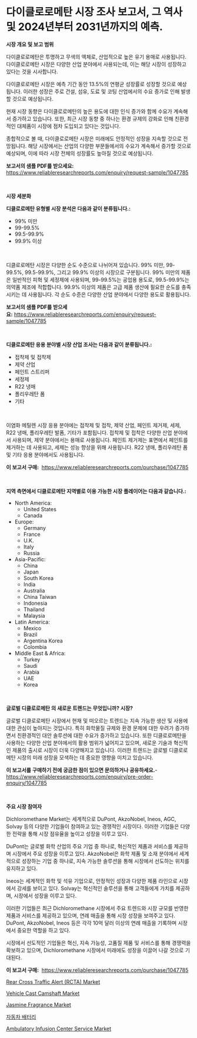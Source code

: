 <p><h1>다이클로로메탄 시장 조사 보고서, 그 역사 및 2024년부터 2031년까지의 예측.</h1></p><p><strong>시장 개요 및 보고 범위</strong></p>
<p><p>다이클로로메탄은 투명하고 무색의 액체로, 산업적으로 높은 유기 용매로 사용됩니다. 다이클로로메탄 시장은 다양한 산업 분야에서 사용되는데, 이는 해당 시장이 성장하고 있다는 것을 시사합니다.</p><p>다이클로로메탄 시장은 예측 기간 동안 13.5%의 연평균 성장률로 성장할 것으로 예상됩니다. 이러한 성장은 주로 건설, 섬유, 도료 및 코팅 산업에서의 수요 증가로 인해 발생할 것으로 예상됩니다.</p><p>현재 시장 동향은 다이클로로메탄의 높은 용도에 대한 인식 증가와 함께 수요가 계속해서 증가하고 있습니다. 또한, 최근 시장 동향 중 하나는 환경 규제의 강화로 인해 친환경적인 대체품이 시장에 점차 도입되고 있다는 것입니다.</p><p>종합적으로 볼 때, 다이클로로메탄 시장은 미래에도 안정적인 성장을 지속할 것으로 전망됩니다. 해당 시장에서는 산업의 다양한 부문들에서의 수요가 계속해서 증가할 것으로 예상되며, 이에 따라 시장 전체의 성장률도 높아질 것으로 예상됩니다.</p></p>
<p><strong>보고서의 샘플 PDF를 받으세요:</strong> <a href="https://www.reliableresearchreports.com/enquiry/request-sample/1047785">https://www.reliableresearchreports.com/enquiry/request-sample/1047785</a></p>
<p>&nbsp;</p>
<p><strong>시장 세분화</strong></p>
<p><strong>디클로로메탄 유형별 시장 분석은 다음과 같이 분류됩니다.:</strong></p>
<p><ul><li>99% 미만</li><li>99-99.5%</li><li>99.5-99.9%</li><li>99.9% 이상</li></ul></p>
<p>&nbsp;</p>
<p><p>디클로로메탄 시장은 다양한 순도 수준으로 나뉘어져 있습니다. 99% 미만, 99-99.5%, 99.5-99.9%, 그리고 99.9% 이상의 시장으로 구분됩니다. 99% 미만의 제품은 일반적인 피혁 및 세정제에 사용되며, 99-99.5%는 공업용 용도로, 99.5-99.9%는 의약품 제조에 적합합니다. 99.9% 이상의 제품은 고급 제품 생산에 필요한 순도를 충족시키는 데 사용됩니다. 각 순도 수준은 다양한 산업 분야에서 다양한 용도로 활용됩니다.</p></p>
<p><strong>보고서의 샘플 PDF를 받으세요:</strong>&nbsp;<a href="https://www.reliableresearchreports.com/enquiry/request-sample/1047785">https://www.reliableresearchreports.com/enquiry/request-sample/1047785</a></p>
<p>&nbsp;</p>
<p><strong> 디클로로메탄 응용 분야별 시장 산업 조사는 다음과 같이 분류됩니다.:</strong></p>
<p><ul><li>접착제 및 접착제</li><li>제약 산업</li><li>페인트 스트리퍼</li><li>세정제</li><li>R22 냉매</li><li>폴리우레탄 폼</li><li>기타</li></ul></p>
<p>&nbsp;</p>
<p><p>이염화 메틸렌 시장 응용 분야에는 접착제 및 접착, 제약 산업, 페인트 제거제, 세제, R22 냉매, 폴리우레탄 발폼, 기타가 포함됩니다. 접착제 및 접착은 다양한 산업 분야에서 사용되며, 제약 분야에서는 용매로 사용됩니다. 페인트 제거제는 표면에서 페인트를 제거하는 데 사용되고, 세제는 성능 향상을 위해 사용됩니다. R22 냉매, 폴리우레탄 폼 및 기타 응용 분야에서도 사용됩니다.</p></p>
<p><strong>이 보고서 구매:</strong>&nbsp; <a href="https://www.reliableresearchreports.com/purchase/1047785">https://www.reliableresearchreports.com/purchase/1047785</a></p>
<p>&nbsp;</p>
<p><strong>지역 측면에서 디클로로메탄 지역별로 이용 가능한 시장 플레이어는 다음과 같습니다.:</strong></p>
<p><ul>
    <li>
        North America:
        <ul>
            <li>United States</li>
            <li>Canada</li>
        </ul>
    </li>
    <li>
        Europe:
        <ul>
            <li>Germany</li>
            <li>France</li>
            <li>U.K.</li>
            <li>Italy</li>
            <li>Russia</li>
        </ul>
    </li>
    <li>
        Asia-Pacific:
        <ul>
            <li>China</li>
            <li>Japan</li>
            <li>South Korea</li>
            <li>India</li>
            <li>Australia</li>
            <li>China Taiwan</li>
            <li>Indonesia</li>
            <li>Thailand</li>
            <li>Malaysia</li>
        </ul>
    </li>
    <li>
        Latin America:
        <ul>
            <li>Mexico</li>
            <li>Brazil</li>
            <li>Argentina Korea</li>
            <li>Colombia</li>
        </ul>
    </li>
    <li>
        Middle East & Africa:
        <ul>
            <li>Turkey</li>
            <li>Saudi</li>
            <li>Arabia</li>
            <li>UAE</li>
            <li>Korea</li>
        </ul>
    </li>
    </ul></p>
<p>&nbsp;</p>
<p><strong>글로벌 디클로로메탄 의 새로운 트렌드는 무엇입니까? 시장?</strong></p>
<p><p>글로벌 디클로로메탄 시장에서 현재 및 떠오르는 트렌드는 지속 가능한 생산 및 사용에 대한 관심이 높아지는 것입니다. 특히 화학물질 규제와 환경 문제에 대한 우려가 증가하면서 친환경적인 대안 솔루션에 대한 수요가 증가하고 있습니다. 또한 디클로로메탄을 사용하는 다양한 산업 분야에서의 활용 범위가 넓어지고 있으며, 새로운 기술과 혁신적인 제품의 출시로 시장이 더욱 다양해지고 있습니다. 이러한 트렌드는 글로벌 디클로로메탄 시장의 미래 성장을 모색하는 데 중요한 영향을 미치고 있습니다.</p></p>
<p><strong>이 보고서를 구매하기 전에 궁금한 점이 있으면 문의하거나 공유하세요.</strong>- <a href="https://www.reliableresearchreports.com/enquiry/pre-order-enquiry/1047785">https://www.reliableresearchreports.com/enquiry/pre-order-enquiry/1047785</a></p>
<p>&nbsp;</p>
<p><strong>주요 시장 참여자</strong></p>
<p><p>Dichloromethane Market는 세계적으로 DuPont, AkzoNobel, Ineos, AGC, Solvay 등의 다양한 기업들이 참여하고 있는 경쟁적인 시장이다. 이러한 기업들은 다양한 전략을 통해 시장 점유율을 높이고 성장을 이루고 있다.</p><p>DuPont는 글로벌 화학 산업의 주요 기업 중 하나로, 혁신적인 제품과 서비스를 제공하며 시장에서 주요 성장을 이루고 있다. AkzoNobel은 화학 제품 및 소재 분야에서 세계적으로 성장하는 기업 중 하나로, 지속 가능한 솔루션을 통해 시장에서 선도하는 위치를 유지하고 있다.</p><p>Ineos는 세계적인 화학 및 석유 기업으로, 안정적인 성장과 다양한 제품 라인으로 시장에서 강세를 보이고 있다. Solvay는 혁신적인 솔루션을 통해 고객들에게 가치를 제공하며, 시장에서 성장을 이루고 있다.</p><p>이러한 기업들은 최근 Dichloromethane 시장에서 주요 트렌드와 시장 규모를 반영한 제품과 서비스를 제공하고 있으며, 연례 매출을 통해 시장 성장을 보여주고 있다. DuPont, AkzoNobel, Ineos 등은 각각 10억 달러 이상의 연례 매출을 기록하며 시장에서 중요한 역할을 하고 있다. </p><p>시장에서 선도적인 기업들은 혁신, 지속 가능성, 고품질 제품 및 서비스를 통해 경쟁력을 확보하고 있으며, Dichloromethane 시장에서 미래에도 성장을 이끌어 나갈 것으로 기대된다.</p></p>
<p><strong>이 보고서 구매:</strong>&nbsp;&nbsp;<a href="https://www.reliableresearchreports.com/purchase/1047785">https://www.reliableresearchreports.com/purchase/1047785</a></p>
<p><p><a href="https://view.publitas.com/reportprime-1/rear-cross-traffic-alert-rcta-market-furnish-information-about-market-size-market-share-market-dynamics-and-projections-spanning-from-2023-to-2030/">Rear Cross Traffic Alert (RCTA) Market</a></p><p><a href="https://summer-dogwood-3e9.notion.site/Vehicle-Cast-Camshaft-Market-Size-Market-Share-and-Global-Market-Analysis-Report-2024-2031-973ac8554bb44a3d8e3341a520b9e9b9">Vehicle Cast Camshaft Market</a></p><p><a href="https://issuu.com/reportprime-2/docs/jasmine-fragrance-market-size-2030.pptx">Jasmine Fragrance Market</a></p><p><a href="https://github.com/bunxhcci35271755/Market-Research-Report-List-1/blob/main/3461470190232.md">자동차 배터리</a></p><p><a href="https://forested-sushi-9b0.notion.site/Ambulatory-Infusion-Center-Service-Market-Centers-on-Aspects-such-as-Market-Growth-Market-Share-Ma-c2cb679c883d47a7acdbd564f7c0eaa9">Ambulatory Infusion Center Service Market</a></p></p>
